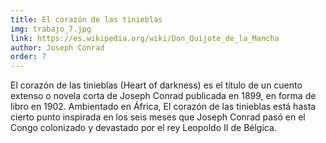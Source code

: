 ```yaml
---
title: El corazón de las tinieblas
img: trabajo_7.jpg
link: https://es.wikipedia.org/wiki/Don_Quijote_de_la_Mancha
author: Joseph Conrad
order: 7
---
```


El corazón de las tinieblas (Heart of darkness) es el título de un cuento extenso o novela corta de Joseph Conrad publicada en 1899, en forma de libro en 1902. Ambientado en África, El corazón de las tinieblas está hasta cierto punto inspirada en los seis meses que Joseph Conrad pasó en el Congo colonizado y devastado por el rey Leopoldo II de Bélgica.
